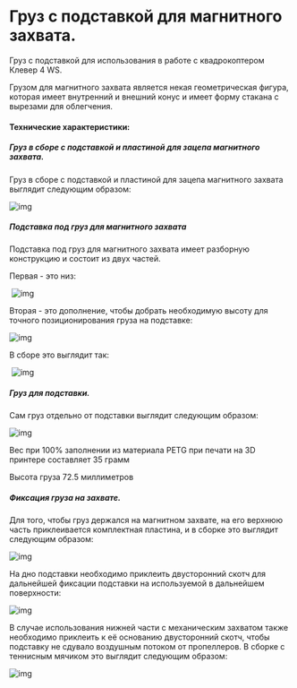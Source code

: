 # Груз с подставкой для магнитного захвата.

Груз с подставкой для использования в работе с квадрокоптером Клевер 4 WS.

Грузом для магнитного захвата является  некая геометрическая фигура, которая имеет внутренний и внешний конус и имеет форму стакана с вырезами для облегчения. 

#### Технические характеристики:

##### Груз в сборе с подставкой и пластиной для зацепа магнитного захвата.

Груз в сборе с подставкой и пластиной для зацепа магнитного захвата выглядит следующим образом: 



![img](https://github.com/1Den4ik1/clover/blob/Gruz_dlya_magnitnogo_zahvata/docs/assets/sborka.PNG)



##### Подставка под груз для магнитного захвата

Подставка под груз для магнитного захвата имеет разборную конструкцию и состоит из двух частей. 

Первая - это низ:



​               ![img](https://github.com/1Den4ik1/clover/blob/Gruz_dlya_magnitnogo_zahvata/docs/assets/podstavka_pod_myach.PNG) 



Вторая - это дополнение, чтобы добрать необходимую высоту для точного позиционирования груза на подставке:



![img](https://github.com/1Den4ik1/clover/blob/Gruz_dlya_magnitnogo_zahvata/docs/assets/dopolnemie.PNG)



В сборе это выглядит так:              

​                                                                                                           ![img](https://github.com/1Den4ik1/clover/blob/Gruz_dlya_magnitnogo_zahvata/docs/assets/podstavka_pod_stakan_v_sbore.PNG)        



##### Груз для подставки.

Сам груз отдельно от подставки выглядит следующим образом:



![img](https://github.com/1Den4ik1/clover/blob/Gruz_dlya_magnitnogo_zahvata/docs/assets/stakan.PNG) 

 

Вес при 100% заполнении из материала PETG при печати на 3D принтере составляет 35 грамм

Высота груза 72.5 миллиметров



##### Фиксация груза на захвате.

Для того, чтобы груз держался на магнитном захвате, на его верхнюю часть приклеивается комплектная пластина, и в сборке это выглядит следующим образом:

![img](https://github.com/1Den4ik1/clover/blob/Gruz_dlya_magnitnogo_zahvata/docs/assets/syakan%20s%20plastinoi.PNG) 

На дно подставки необходимо приклеить двусторонний скотч для дальнейшей фиксации подставки на используемой в дальнейшем поверхности:

![img](https://github.com/1Den4ik1/clover/blob/Gruz_dlya_magnitnogo_zahvata/docs/assets/scotch_na_dne_podstavki.PNG) 

В случае использования нижней части с механическим захватом также необходимо приклеить к её основанию двусторонний скотч, чтобы подставку не сдувало воздушным потоком от пропеллеров. В сборке с теннисным мячиком это выглядит следующим образом:

![img](https://github.com/1Den4ik1/clover/blob/Gruz_dlya_magnitnogo_zahvata/docs/assets/podstavka_s_myachem.PNG)


